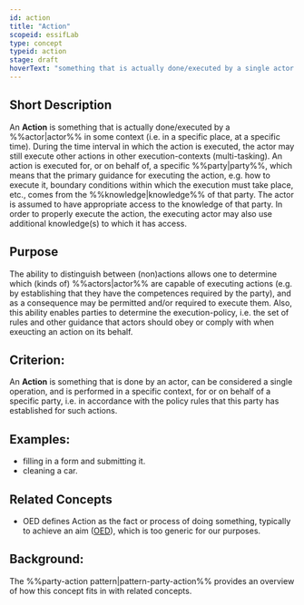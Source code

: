 ```yaml
---
id: action
title: "Action"
scopeid: essifLab
type: concept
typeid: action
stage: draft
hoverText: "something that is actually done/executed by a single actor (as a single operation) for some party within a specific context"
---
```


## Short Description
An **Action** is something that is actually done/executed by a %%actor|actor%% in some context (i.e. in a specific place, at a specific time). During the time interval in which the action is executed, the actor may still execute other actions in other execution-contexts (multi-tasking). An action is executed for, or on behalf of, a specific %%party|party%%, which means that the primary guidance for executing the action, e.g. how to execute it, boundary conditions within which the execution must take place, etc., comes from the %%knowledge|knowledge%% of that party. The actor is assumed to have appropriate access to the knowledge of that party. In order to properly execute the action, the executing actor may also use additional knowledge(s) to which it has access.

## Purpose
The ability to distinguish between (non)actions allows one to determine which (kinds of) %%actors|actor%% are capable of executing actions (e.g. by establishing that they have the competences required by the party), and as a consequence may be permitted and/or required to execute them. Also, this ability enables parties to determine the execution-policy, i.e. the set of rules and other guidance that actors should obey or comply with when exeucting an action on its behalf.

## Criterion:
An **Action** is something that is done by an actor, can be considered a single operation, and is performed in a specific context, for or on behalf of a specific party, i.e. in accordance with the policy rules that this party has established for such actions.

## Examples:
- filling in a form and submitting it.
- cleaning a car.

## Related Concepts
<!--Link to any concepts that are similar but distinct, with a note about the relationship.-->
- OED defines Action as the fact or process of doing something, typically to achieve an aim ([OED](https://www.lexico.com/definition/action)), which is too generic for our purposes.

## Background:
The %%party-action pattern|pattern-party-action%% provides an overview of how this concept fits in with related concepts.